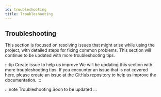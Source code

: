 ```yaml
---
id: troubleshooting
title: Troubleshooting
---
```


## Troubleshooting

This section is focused on resolving issues that might arise while using the project, with detailed steps for fixing common problems.
This section will continue to be updated with more troubleshooting tips.

:::tip Create issue to help us improve
We will be updating this section with more troubleshooting tips. 
If you encounter an issue that is not covered here,
please create an issue at the [GitHub repository](https://github.com/whats2000/CodeBRT/issues)
to help us improve the documentation.
:::

:::note Troubleshooting
Soon to be updated
:::
